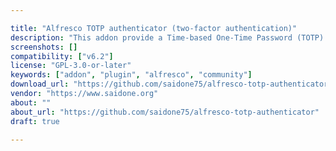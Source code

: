 ```yaml
---

title: "Alfresco TOTP authenticator (two-factor authentication)"
description: "This addon provide a Time-based One-Time Password (TOTP) for those who do not want to rely exclusively on password strength on public exposed servers. One-time tokens are generated offline e.g. with a 3rd party app on your smartphone. Owner https://www.saidone.org Versions ACS v6.2 (community) or later License Type GPLv3 Project Page https://github.com/saidone75/alfresco-totp-authenticator Download Page https://github.com/saidone75/alfresco-totp-authenticator Tag alfresco acs authentication totp Component Type AMP Extension Points Webscripts, Share components Installation AMP Packages for platform and Share Products ACS"
screenshots: []
compatibility: ["v6.2"]
license: "GPL-3.0-or-later"
keywords: ["addon", "plugin", "alfresco", "community"]
download_url: "https://github.com/saidone75/alfresco-totp-authenticator"
vendor: "https://www.saidone.org"
about: ""
about_url: "https://github.com/saidone75/alfresco-totp-authenticator"
draft: true

---
```

